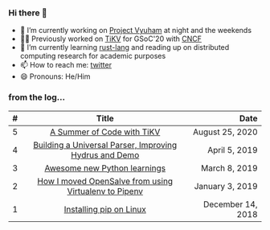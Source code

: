 ### Hi there 👋

- 🔭 I’m currently working on [Project Vyuham](https://github.com/vyuham) at night and the weekends
- 👨‍💻 Previously worked on [TiKV](https://github.com/tikv/tikv) for GSoC'20 with [CNCF](https://github.com/cncf)
- 🌱 I’m currently learning [rust-lang](https://www.rust-lang.org) and reading up on distributed computing research for academic purposes
- 📫 How to reach me: [twitter](https://twitter.com/devShenoi)
- 😄 Pronouns: He/Him
<!-- // - 👯 I’m looking to collaborate on ...
// - 🤔 I’m looking for help with ...
// - 💬 Ask me about ... -->

### from the log...
| # | Title 									                                                          | Date  			      |
| - |:---------------------------------------------------------------------------------:| -----------------:|
| 5 | [A Summer of Code with TiKV](https://github.com/de-sh/blog/blob/main/posts/gsoc-2020.md)| August 25, 2020   |
| 4 | [Building a Universal Parser, Improving Hydrus and Demo](https://github.com/de-sh/blog/blob/main/posts/pip-linux.md)| April 5, 2019		  |
| 3 | [Awesome new Python learnings](https://github.com/de-sh/blog/blob/main/posts/opensalve-pipenv.md)| March 8, 2019		  |
| 2 | [How I moved OpenSalve from using Virtualenv to Pipenv](https://github.com/de-sh/blog/blob/main/posts/python-learnings.md)| January 3, 2019 	|
| 1 | [Installing pip on Linux](https://github.com/de-sh/blog/blob/main/posts/gsoc-proposal.md)| December 14, 2018	|
